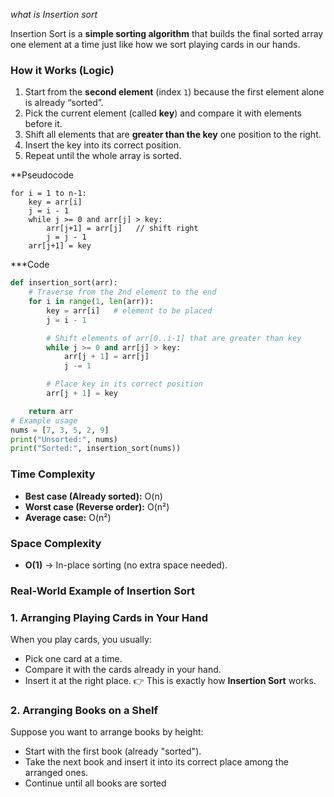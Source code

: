 *what is Insertion sort*

Insertion Sort is a **simple sorting algorithm** that builds the final sorted array one element at a time just like how we sort playing cards in our hands.

### How it Works (Logic)

1. Start from the **second element** (index `1`) because the first element alone is already “sorted”.
2. Pick the current element (called **key**) and compare it with elements before it.
3. Shift all elements that are **greater than the key** one position to the right.
4. Insert the key into its correct position.
5. Repeat until the whole array is sorted.

**Pseudocode
```
for i = 1 to n-1:
    key = arr[i]
    j = i - 1
    while j >= 0 and arr[j] > key:
        arr[j+1] = arr[j]   // shift right
        j = j - 1
    arr[j+1] = key
```

***Code 
``` python
def insertion_sort(arr):
    # Traverse from the 2nd element to the end
    for i in range(1, len(arr)):
        key = arr[i]   # element to be placed
        j = i - 1

        # Shift elements of arr[0..i-1] that are greater than key
        while j >= 0 and arr[j] > key:
            arr[j + 1] = arr[j]
            j -= 1

        # Place key in its correct position
        arr[j + 1] = key

    return arr
# Example usage
nums = [7, 3, 5, 2, 9]
print("Unsorted:", nums)
print("Sorted:", insertion_sort(nums))

```

###  Time Complexity

- **Best case (Already sorted):** O(n)
- **Worst case (Reverse order):** O(n²)
- **Average case:** O(n²)
###  Space Complexity

- **O(1)** → In-place sorting (no extra space needed).

### Real-World Example of Insertion Sort

### 1. **Arranging Playing Cards in Your Hand**

When you play cards, you usually:
- Pick one card at a time.
- Compare it with the cards already in your hand.
- Insert it at the right place.
👉 This is exactly how **Insertion Sort** works.

### 2. **Arranging Books on a Shelf**
Suppose you want to arrange books by height:
- Start with the first book (already "sorted").
- Take the next book and insert it into its correct place among the arranged ones.
- Continue until all books are sorted